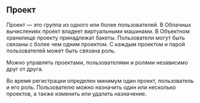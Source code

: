 ## Проект

Проект — это группа из одного или более пользователей. В Облачных вычислениях проект владеет виртуальными машинами. В Объектном хранилище проекту принадлежат бакеты. Пользователи могут быть связаны с более чем одним проектом. С каждым проектом и парой пользователей может быть связана роль.

Можно управлять проектами, пользователями и ролями независимо друг от друга.

Во время регистрации определен минимум один проект, пользователь и его роль. Пользователю можно назначить один или несколько проектов, а также изменить или удалить назначение.
